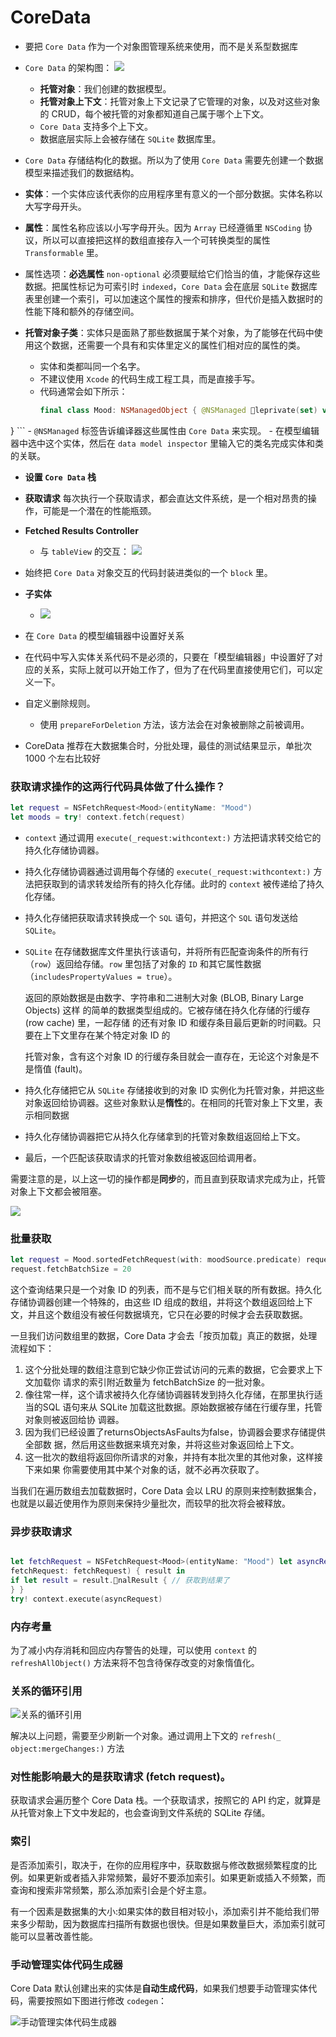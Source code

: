 # CoreData

* 要把 `Core Data` 作为一个对象图管理系统来使用，而不是关系型数据库

* `Core Data` 的架构图：
![](https://i.loli.net/2019/06/28/5d14eb260c2f935863.png)

    - **托管对象**：我们创建的数据模型。
    - **托管对象上下文**：托管对象上下文记录了它管理的对象，以及对这些对象的 CRUD，每个被托管的对象都知道自己属于哪个上下文。
    - `Core Data` 支持多个上下文。
    - 数据底层实际上会被存储在 `SQLite` 数据库里。

* `Core Data` 存储结构化的数据。所以为了使用 `Core Data` 需要先创建一个数据模型来描述我们的数据结构。

* **实体**：一个实体应该代表你的应用程序里有意义的一个部分数据。实体名称以大写字母开头。

* **属性**：属性名称应该以小写字母开头。因为 `Array` 已经遵循里 `NSCoding` 协议，所以可以直接把这样的数组直接存入一个可转换类型的属性 `Transformable` 里。

* 属性选项：**必选属性** `non-optional` 必须要赋给它们恰当的值，才能保存这些数据。把属性标记为可索引时 `indexed`，`Core Data` 会在底层 `SQLite` 数据库表里创建一个索引，可以加速这个属性的搜索和排序，但代价是插入数据时的性能下降和额外的存储空间。

* **托管对象子类**：实体只是面熟了那些数据属于某个对象，为了能够在代码中使用这个数据，还需要一个具有和实体里定义的属性们相对应的属性的类。
    - 实体和类都叫同一个名字。
    - 不建议使用 `Xcode` 的代码生成工程工具，而是直接手写。
    - 代码通常会如下所示：
        ```swift
        final class Mood: NSManagedObject { @NSManaged 􏰀leprivate(set) var date: Date @NSManaged 􏰀leprivate(set) var colors: [UIColor]
}
        ```
    -  `@NSManaged` 标签告诉编译器这些属性由 `Core Data` 来实现。
    - 在模型编辑器中选中这个实体，然后在 `data model inspector` 里输入它的类名完成实体和类的关联。

* **设置 `Core Data` 栈**

* **获取请求**
每次执行一个获取请求，都会直达文件系统，是一个相对昂贵的操作，可能是一个潜在的性能瓶颈。

* **Fetched Results Controller**
    - 与 `tableView` 的交互：
        ![](https://i.loli.net/2019/06/28/5d14f273b221324819.png)
    

* 始终把 `Core Data` 对象交互的代码封装进类似的一个 `block` 里。

* **子实体**
    - ![](https://i.loli.net/2019/07/18/5d30090a33e8e39794.png)

* 在 `Core Data` 的模型编辑器中设置好关系
* 在代码中写入实体关系代码不是必须的，只要在「模型编辑器」中设置好了对应的关系，实际上就可以开始工作了，但为了在代码里直接使用它们，可以定义一下。

* 自定义删除规则。
    - 使用 `prepareForDeletion` 方法，该方法会在对象被删除之前被调用。


* CoreData 推荐在大数据集合时，分批处理，最佳的测试结果显示，单批次 1000 个左右比较好


### 获取请求操作的这两行代码具体做了什么操作？
```swift
let request = NSFetchRequest<Mood>(entityName: "Mood") 
let moods = try! context.fetch(request)
```
* `context` 通过调用 `execute(_request:withcontext:)` 方法把请求转交给它的持久化存储协调器。

* 持久化存储协调器通过调用每个存储的 `execute(_request:withcontext:)` 方法把获取到的请求转发给所有的持久化存储。此时的 `context` 被传递给了持久化存储。
 
* 持久化存储把获取请求转换成一个 `SQL` 语句，并把这个 `SQL` 语句发送给 `SQLite`。

* `SQLite` 在存储数据库文件里执行该语句，并将所有匹配查询条件的所有行（`row`）返回给存储。`row` 里包括了对象的 `ID` 和其它属性数据（`includesPropertyValues = true`）。
  
    返回的原始数据是由数字、字符串和二进制大对象 (BLOB, Binary Large Objects) 这样 的简单的数据类型组成的。它被存储在持久化存储的行缓存 (row cache) 里，一起存储 的还有对象 ID 和缓存条目最后更新的时间戳。只要在上下文里存在某个特定对象 ID 的
    
    托管对象，含有这个对象 ID 的行缓存条目就会一直存在，无论这个对象是不是惰值 (fault)。


* 持久化存储把它从 `SQLite` 存储接收到的对象 ID 实例化为托管对象，并把这些对象返回给协调器。这些对象默认是**惰性**的。在相同的托管对象上下文里，表示相同数据

* 持久化存储协调器把它从持久化存储拿到的托管对象数组返回给上下文。

* 最后，一个匹配该获取请求的托管对象数组被返回给调用者。

需要注意的是，以上这一切的操作都是**同步**的，而且直到获取请求完成为止，托管对象上下文都会被阻塞。

![](https://i.loli.net/2019/07/23/5d3725eebeb4390705.png)


### 批量获取
```swift
let request = Mood.sortedFetchRequest(with: moodSource.predicate) request.returnsObjectsAsFaults = false
request.fetchBatchSize = 20
```

这个查询结果只是一个对象 ID 的列表，而不是与它们相关联的所有数据。持久化存储协调器创建一个特殊的，由这些 ID 组成的数组，并将这个数组返回给上下文，并且这个数组没有被任何数据填充，它只在必要的时候才会去获取数据。

一旦我们访问数组里的数据，Core Data 才会去「按页加载」真正的数据，处理流程如下：

1. 这个分批处理的数组注意到它缺少你正尝试访问的元素的数据，它会要求上下文加载你 请求的索引附近数量为 fetchBatchSize 的一批对象。
2. 像往常一样，这个请求被持久化存储协调器转发到持久化存储，在那里执行适当的SQL 语句来从 SQLite 加载这批数据。原始数据被存储在行缓存里，托管对象则被返回给协 调器。
3. 因为我们已经设置了returnsObjectsAsFaults为false，协调器会要求存储提供全部数 据，然后用这些数据来填充对象，并将这些对象返回给上下文。
4. 这一批次的数组将返回你所请求的对象，并持有本批次里的其他对象，这样接下来如果 你需要使用其中某个对象的话，就不必再次获取了。

当我们在遍历数组去加载数据时，Core Data 会以 LRU 的原则来控制数据集合，也就是以最近使用作为原则来保持少量批次，而较早的批次将会被释放。

### 异步获取请求
```swift

let fetchRequest = NSFetchRequest<Mood>(entityName: "Mood") let asyncRequest = NSAsynchronousFetchRequest(
fetchRequest: fetchRequest) { result in
if let result = result.􏰀nalResult { // 获取到结果了
} }
try! context.execute(asyncRequest)
```

### 内存考量
为了减小内存消耗和回应内存警告的处理，可以使用 `context` 的 `refreshAllObject()` 方法来将不包含待保存改变的对象惰值化。


### 关系的循环引用
![关系的循环引用](https://i.loli.net/2019/07/24/5d384aab287fe29674.png)

解决以上问题，需要至少刷新一个对象。通过调用上下文的 `refresh(_ object:mergeChanges:)` 方法

### 对性能影响最大的是获取请求 (fetch request)。

获取请求会遍历整个 Core Data 栈。一个获取请求，按照它的 API 约定，就算是从托管对象上下文中发起的，也会查询到文件系统的 SQLite 存储。

### 索引
是否添加索引，取决于，在你的应用程序中，获取数据与修改数据频繁程度的比例。如果更新或者插入非常频繁，最好不要添加索引。如果更新或插入不频繁，而查询和搜索非常频繁，那么添加索引会是个好主意。

有一个因素是数据集的大小:如果实体的数目相对较小，添加索引并不能给我们带来多少帮助，因为数据库扫描所有数据也很快。但是如果数量巨大，添加索引就可能可以显著改善性能。

### 手动管理实体代码生成器
Core Data 默认创建出来的实体是**自动生成代码**，如果我们想要手动管理实体代码，需要按照如下图进行修改 `codegen`：

![手动管理实体代码生成器](https://i.loli.net/2019/07/28/5d3dbd6b7947f91326.png)


